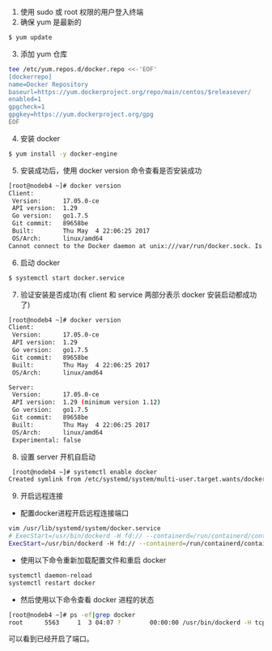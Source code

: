 1. 使用 sudo 或 root 权限的用户登入终端
2. 确保 yum 是最新的
``` bash
$ yum update
```
3. 添加 yum 仓库
``` bash
tee /etc/yum.repos.d/docker.repo <<-'EOF'
[dockerrepo]
name=Docker Repository
baseurl=https://yum.dockerproject.org/repo/main/centos/$releasever/
enabled=1
gpgcheck=1
gpgkey=https://yum.dockerproject.org/gpg
EOF
```
4. 安装 docker
``` bash
$ yum install -y docker-engine
```
5. 安装成功后，使用 docker version 命令查看是否安装成功
``` bash
[root@nodeb4 ~]# docker version
Client:
 Version:      17.05.0-ce
 API version:  1.29
 Go version:   go1.7.5
 Git commit:   89658be
 Built:        Thu May  4 22:06:25 2017
 OS/Arch:      linux/amd64
Cannot connect to the Docker daemon at unix:///var/run/docker.sock. Is the docker daemon running?
```
6. 启动 docker
``` bash
$ systemctl start docker.service
```
7. 验证安装是否成功(有 client 和 service 两部分表示 docker 安装启动都成功了)
``` bash
[root@nodeb4 ~]# docker version
Client:
 Version:      17.05.0-ce
 API version:  1.29
 Go version:   go1.7.5
 Git commit:   89658be
 Built:        Thu May  4 22:06:25 2017
 OS/Arch:      linux/amd64

Server:
 Version:      17.05.0-ce
 API version:  1.29 (minimum version 1.12)
 Go version:   go1.7.5
 Git commit:   89658be
 Built:        Thu May  4 22:06:25 2017
 OS/Arch:      linux/amd64
 Experimental: false
 ```
8. 设置 server 开机自启动
``` bash
 [root@nodeb4 ~]# systemctl enable docker
Created symlink from /etc/systemd/system/multi-user.target.wants/docker.service to /usr/lib/systemd/system/docker.service.
```
9. 开启远程连接
* 配置docker进程开启远程连接端口
``` bash
vim /usr/lib/systemd/system/docker.service
# ExecStart=/usr/bin/dockerd -H fd:// --containerd=/run/containerd/containerd.sock
ExecStart=/usr/bin/dockerd -H fd:// --containerd=/run/containerd/containerd.sock -H 0.0.0.0:2375
```
* 使用以下命令重新加载配置文件和重启 docker
``` bash
systemctl daemon-reload
systemctl restart docker
```
* 然后使用以下命令查看 docker 进程的状态
``` bash
[root@nodeb4 ~]# ps -ef|grep docker
root      5563     1  3 04:07 ?        00:00:00 /usr/bin/dockerd -H tcp://0.0.0.0:2375 --containerd=/run/containerd/containerd.sock
```
可以看到已经开启了端口。